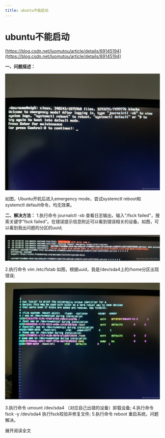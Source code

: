 ```yaml
---
title: ubuntu不能启动
---
```


# ubuntu不能启动

[https://blog.csdn.net/luomutou/article/details/89145194](https://blog.csdn.net/luomutou/article/details/89145194)

**一、问题描述：**

![ubuntu不能启动/20190409134759663.jpg](assets/20190409134759663.jpg)

如图，Ubuntu开机后进入emergency mode，尝试systemctl reboot和systemctl default命令，均无效果。

**二、解决方法：** 1.执行命令 journalctl -xb 查看日志输出，输入"/fsck failed"，搜索关键字”fsck failed”。在错误提示信息附近可以看到错误相关的设备。如图，可以看到我出问题的分区的uuid;

![ubuntu不能启动/20190409140216518.png](assets/20190409140216518.png)

2.执行命令 vim /etc/fstab 如图，根据uuid，我是/dev/sda4上的/home分区出现错误;

![ubuntu不能启动/20190409140236613.jpg](assets/20190409140236613.jpg)

3.执行命令 umount /dev/sda4 （对应自己出错的设备）卸载设备; 4.执行命令 fsck -y /dev/sda4 执行fsck校验并修复文件; 5.执行命令 reboot 重启系统，问题解决。

展开阅读全文